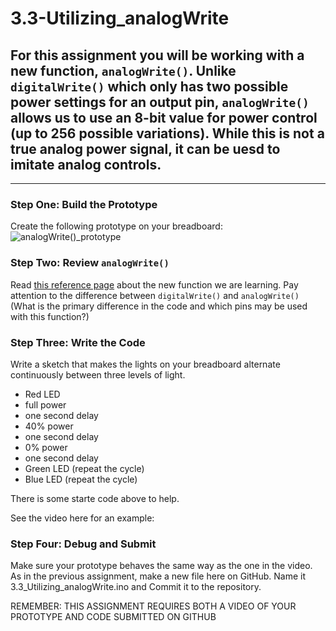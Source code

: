 # 3.3-Utilizing_analogWrite
## For this assignment you will be working with a new function, `analogWrite()`.  Unlike `digitalWrite()` which only has two possible power settings for an output pin, `analogWrite()` allows us to use an 8-bit value for power control (up to 256 possible variations).  While this is not a true analog power signal, it can be uesd to imitate analog controls.
---
### Step One: Build the Prototype
Create the following prototype on your breadboard:
![analogWrite()_prototype](https://github.com/WHS-Robotics-Classes/3.3-Utilizing_analogWrite/blob/main/analogWrite_prototype.PNG?raw=true)

### Step Two: Review `analogWrite()`
Read [this reference page](https://www.arduino.cc/reference/en/language/functions/analog-io/analogwrite/) about the new function we are learning.  Pay attention to the difference between `digitalWrite()` and `analogWrite()` (What is the primary difference in the code and which pins may be used with this function?)

### Step Three: Write the Code
Write a sketch that makes the lights on your breadboard alternate continuously between three levels of light.  
- Red LED
 - full power
 - one second delay
 - 40% power
 - one second delay
 - 0% power
 - one second delay
- Green LED (repeat the cycle)
- Blue LED (repeat the cycle)

There is some starte code above to help.

See the video here for an example: 

### Step Four: Debug and Submit
Make sure your prototype behaves the same way as the one in the video. As in the previous assignment, make a new file here on GitHub. Name it 3.3_Utilizing_analogWrite.ino and Commit it to the repository.

REMEMBER: THIS ASSIGNMENT REQUIRES BOTH A VIDEO OF YOUR PROTOTYPE AND CODE SUBMITTED ON GITHUB
